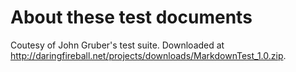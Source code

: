 # About these test documents

Coutesy of John Gruber's test suite. Downloaded at <http://daringfireball.net/projects/downloads/MarkdownTest_1.0.zip>.
